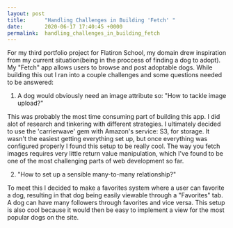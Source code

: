 ```yaml
---
layout: post
title:      "Handling Challenges in Building 'Fetch' "
date:       2020-06-17 17:40:45 +0000
permalink:  handling_challenges_in_building_fetch
---
```



For my third portfolio project for Flatiron School, my domain drew inspiration from my current situation(being in the proccess of finding a dog to adopt). My "Fetch" app allows users to browse and post adoptable dogs. While building this out I ran into a couple challenges and some questions needed to be answered:

1. A dog would obviously need an image attribute so: "How to tackle image upload?"

This was probably the most time consuming part of building this app. I did alot of research and tinkering with different strategies. I ultimately decided to use the 'carrierwave' gem with Amazon's service: S3, for storage. It wasn't the easiest getting everything set up, but once everything was configured properly I found this setup to be really cool. The way you fetch images requires very little return value manipulation, which I've found to be one of the most challenging parts of web development so far. 

2. "How to set up a sensible many-to-many relationship?"

To meet this I decided to make a favorites system where a user can favorite a dog, resulting in that dog being easily viewable through a "Favorites" tab. A dog can have many followers through favorites and vice versa. This setup is also cool because it would then be easy to implement a view for the most popular dogs on the site.

